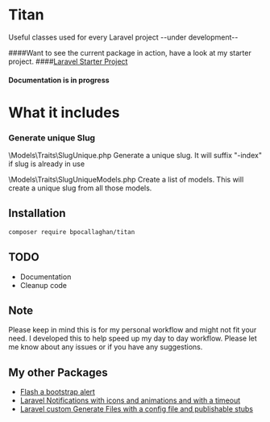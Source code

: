 # Titan

Useful classes used for every Laravel project
--under development--

####Want to see the current package in action, have a look at my starter project.
####[Laravel Starter Project](https://github.com/bpocallaghan/laravel-admin-starter)

#### Documentation is in progress

# What it includes

### Generate unique Slug

\Models\Traits\SlugUnique.php
Generate a unique slug.
It will suffix "-index" if slug is already in use

\Models\Traits\SlugUniqueModels.php
Create a list of models.
This will create a unique slug from all those models.

## Installation

```bash
composer require bpocallaghan/titan
```

## TODO

- Documentation
- Cleanup code

## Note

Please keep in mind this is for my personal workflow and might not fit your need.
I developed this to help speed up my day to day workflow. 
Please let me know about any issues or if you have any suggestions.

## My other Packages

- [Flash a bootstrap alert](https://github.com/bpocallaghan/alert)
- [Laravel Notifications with icons and animations and with a timeout](https://github.com/bpocallaghan/notify)
- [Laravel custom Generate Files with a config file and publishable stubs](https://github.com/bpocallaghan/generators)